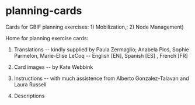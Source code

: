 # planning-cards
Cards for GBIF planning exercises: 1) Mobilization,; 2) Node Management)

Home for planning exercise cards:

1) Translations 
  -- kindly supplied by Paula Zermaglio; Anabela Plos, Sophie Parmelon, Marie-Elise LeCoq
  -- English [EN], Spanish [ES] , French [FR]

2) Card images
  -- by Kate Webbink
  
3) Instructions
  -- with much assistence from Alberto Gonzalez-Talavan and Laura Russell

4) Descriptions
